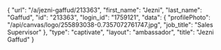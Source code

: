 {
    "url": "\/a\/jezni-gaffud\/213363",
    "first_name": "Jezni",
    "last_name": "Gaffud",
    "id": "213363",
    "login_id": "1759121",
    "data": {
        "profilePhoto": "\/api\/canvas\/logo\/255893038-0.7357072761747.jpg",
        "job_title": "Sales Supervisor"
    },
    "type": "captivate",
    "layout": "ambassador",
    "title": "Jezni Gaffud"
}